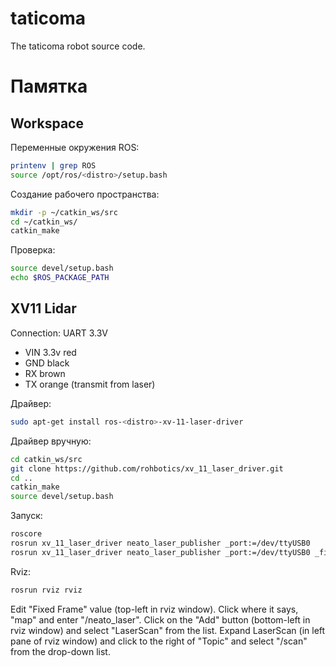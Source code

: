 # taticoma
The taticoma robot source code.

# Памятка
## Workspace

Переменные окружения ROS:
```bash
printenv | grep ROS
source /opt/ros/<distro>/setup.bash
```

Создание рабочего пространства:
```bash
mkdir -p ~/catkin_ws/src
cd ~/catkin_ws/
catkin_make
```

Проверка:
```bash
source devel/setup.bash
echo $ROS_PACKAGE_PATH
```

## XV11 Lidar

Connection:
UART 3.3V
- VIN 3.3v red
- GND black
- RX brown
- TX orange (transmit from laser)


Драйвер:
```bash
sudo apt-get install ros-<distro>-xv-11-laser-driver
```

Драйвер вручную:
```bash
cd catkin_ws/src
git clone https://github.com/rohbotics/xv_11_laser_driver.git
cd ..
catkin_make
source devel/setup.bash
```
Запуск:
```bash
roscore
rosrun xv_11_laser_driver neato_laser_publisher _port:=/dev/ttyUSB0
rosrun xv_11_laser_driver neato_laser_publisher _port:=/dev/ttyUSB0 _firmware_version:=2
```
Rviz:
```bash
rosrun rviz rviz
```
Edit "Fixed Frame" value (top-left in rviz window).  Click where it says, "map" and enter "/neato_laser".
Click on the "Add" button (bottom-left in rviz window) and select "LaserScan" from the list.
Expand LaserScan (in left pane of rviz window) and click to the right of "Topic" and select "/scan" from the drop-down list.
